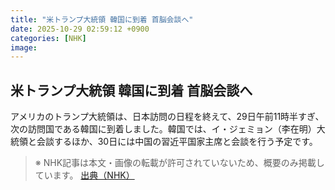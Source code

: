 ```yaml
---
title: "米トランプ大統領 韓国に到着 首脳会談へ"
date: 2025-10-29 02:59:12 +0900
categories: [NHK]
image: 
---
```

## 米トランプ大統領 韓国に到着 首脳会談へ

アメリカのトランプ大統領は、日本訪問の日程を終えて、29日午前11時半すぎ、次の訪問国である韓国に到着しました。韓国では、イ・ジェミョン（李在明）大統領と会談するほか、30日には中国の習近平国家主席と会談を行う予定です。

> ※ NHK記事は本文・画像の転載が許可されていないため、概要のみ掲載しています。
[出典（NHK）](http://www3.nhk.or.jp/news/html/20251029/k10014962091000.html)
